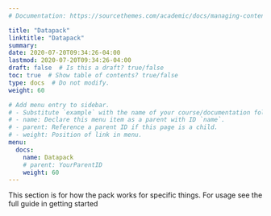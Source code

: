 ```yaml
---
# Documentation: https://sourcethemes.com/academic/docs/managing-content/

title: "Datapack"
linktitle: "Datapack"
summary:
date: 2020-07-20T09:34:26-04:00
lastmod: 2020-07-20T09:34:26-04:00
draft: false  # Is this a draft? true/false
toc: true  # Show table of contents? true/false
type: docs  # Do not modify.
weight: 60

# Add menu entry to sidebar.
# - Substitute `example` with the name of your course/documentation folder.
# - name: Declare this menu item as a parent with ID `name`.
# - parent: Reference a parent ID if this page is a child.
# - weight: Position of link in menu.
menu:
  docs:
    name: Datapack
    # parent: YourParentID
    weight: 60
---
```

This section is for how the pack works for specific things. For usage see the full guide in getting started